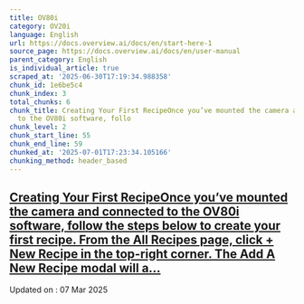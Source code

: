 ```yaml
---
title: OV80i
category: OV20i
language: English
url: https://docs.overview.ai/docs/en/start-here-1
source_page: https://docs.overview.ai/docs/en/user-manual
parent_category: English
is_individual_article: true
scraped_at: '2025-06-30T17:19:34.988358'
chunk_id: 1e6be5c4
chunk_index: 3
total_chunks: 6
chunk_title: Creating Your First RecipeOnce you’ve mounted the camera and connected
  to the OV80i software, follo
chunk_level: 2
chunk_start_line: 55
chunk_end_line: 59
chunked_at: '2025-07-01T17:23:34.105166'
chunking_method: header_based
---
```


## [Creating Your First RecipeOnce you’ve mounted the camera and connected to the OV80i software, follow the steps below to create your first recipe. From the All Recipes page, click + New Recipe in the top-right corner. The Add A New Recipe modal will a...](/docs/ov80i-creating-your-first-recipe)

Updated on : 07 Mar 2025
